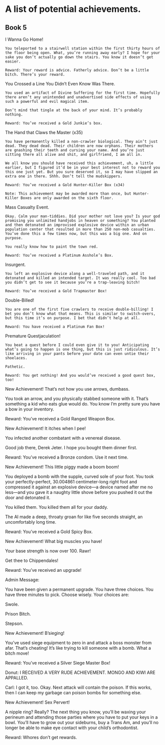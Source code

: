 # A list of potential achievements.

## Book 5

I Wanna Go Home!
```
You teleported to a stairwell station within the first thirty hours of the floor being open. What, you’re running away early? I hope for your sake you don’t actually go down the stairs. You know it doesn’t get easier.

Reward: Your reward is advice. Fatherly advice. Don’t be a little bitch. There’s your reward.
```

 You Crossed a Line You Didn’t Even Know Was There.
```
You used an artifact of Divine Suffering for the first time. Hopefully there aren’t any unintended and unadvertised side effects of using such a powerful and evil magical item.

Don’t mind that tingle at the back of your mind. It’s probably nothing.

Reward: You’ve received a Gold Junkie’s box.
```

The Hand that Claws the Master (x35)
```
You have permanently killed a non-crawler biological. They ain’t just dead. They dead dead. Their children are now orphans. Their mothers are gnashing their teeth and cursing your name. And you’re just sitting there all alive and shit, and girlfriend, I am all in.

We all know you should have received this achievement, uh, a little earlier, but I figured it’d be in your best interest not to reward you this one just yet. But you sure deserved it, so I may have slipped an extra one in there. Shhh. Don’t tell the mudskippers.

Reward: You’ve received a Gold Hunter-Killer Box (x34)

Note: This achievement may be awarded more than once, but Hunter-Killer Boxes are only awarded on the sixth floor.
```

Mass Casualty Event.
```
Okay. Calm your man-tiddies. Did your mother not love you? Is your god promising you unlimited handjobs in heaven or something? You planted and then detonated an improvised explosive device within an urban population center that resulted in more than 250 non-mob casualties. You’ve done this a few times now, but this was a big one. And on purpose.

You really know how to paint the town red.

Reward: You’ve received a Platinum Asshole’s Box.
```

Insurgent.
```
You left an explosive device along a well-traveled path, and it detonated and killed an intended target. It was really cool. Too bad you didn’t get to see it because you’re a trap-leaving bitch!

Reward: You’ve received a Gold Trapmaster Box!
```

Double-Billed!
```
You are one of the first five crawlers to receive double-billing! I bet you don’t know what that means. This is similar to switch-overs, but this time it’s on purpose. I bet that didn’t help at all.

Reward: You have received a Platinum Fan Box!
```

Premature Questjaculation!
```
You beat a quest before I could even give it to you! Anticipating what’s going to happen is one thing, but this is just ridiculous. It’s like arriving in your pants before your date can even untie their shoelaces.

Pathetic.

Reward: You get nothing! And you would’ve received a good quest box, too!
```

New Achievement! That’s not how you use arrows, dumbass.

You took an arrow, and you physically stabbed someone with it. That’s something a kid who eats glue would do. You know I’m pretty sure you have a bow in your inventory.

Reward: You’ve received a Gold Ranged Weapon Box.


New Achievement! It itches when I pee!

You infected another combatant with a venereal disease.

Good job there, Derek Jeter. I hope you bought them dinner first.

Reward: You’ve received a Bronze condom. Use it next time.


New Achievement! This little piggy made a boom boom!

You deployed a bomb with the supple, curved sole of your foot. You took your perfectly-perfect, 30.004861 centimeter-long right foot and compressed it against an explosive device—a device named after me no less—and you gave it a naughty little shove before you pushed it out the door and detonated it.

You killed them. You killed them all for your daddy.

The AI made a deep, throaty groan for like five seconds straight, an uncomfortably long time.

Reward: You’ve received a Gold Spicy Box.



New Achievement! What big muscles you have!

Your base strength is now over 100. Rawr!

Get thee to Chippendales!

Reward: You’ve received an upgrade!

Admin Message:

You have been given a permanent upgrade. You have three choices. You have three minutes to pick. Choose wisely. Your choices are:

Swole.

Prison Bitch.

Stepson.



New Achievement! B’sieging!

You’ve used siege equipment to zero in and attack a boss monster from afar. That’s cheating! It’s like trying to kill someone with a bomb. What a bitch move!

Reward: You’ve received a Silver Siege Master Box!

Donut: I RECEIVED A VERY RUDE ACHIEVEMENT. MONGO AND KIWI ARE APPALLED.

Carl: I got it, too. Okay. Next attack will contain the poison. If this works, then I can keep my garbage can poison bombs for something else.



New Achievement! Sex Pervert!

A nipple ring? Really? The next thing you know, you’ll be waxing your perineum and attending those parties where you have to put your keys in a bowl. You’ll have to grow out your sideburns, buy a Trans Am, and you’ll no longer be able to make eye contact with your child’s orthodontist.

Reward: Whores don’t get rewards.